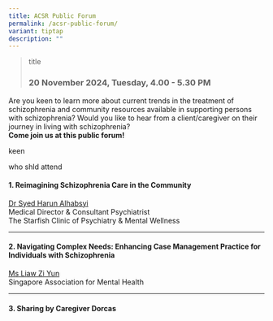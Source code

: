 ```yaml
---
title: ACSR Public Forum
permalink: /acsr-public-forum/
variant: tiptap
description: ""
---
```

<blockquote>
<p>title</p>
<h3><strong>20 November 2024, Tuesday, 4.00 - 5.30 PM</strong></h3>
</blockquote>
<p>Are you keen to learn more about current trends in the treatment of schizophrenia
and community resources available in supporting persons with schizophrenia?
Would you like to hear from a client/caregiver on their journey in living
with schizophrenia?
<br><strong>Come join us at this public forum!</strong>
</p>
<p>keen</p>
<p>who shld attend</p>
<p></p>
<h4>1. Reimagining Schizophrenia Care in the Community</h4>
<p><a href="/syed-harun-alhabsyi/" rel="noopener nofollow" target="_blank">Dr Syed Harun Alhabsyi </a>
<br>Medical Director &amp; Consultant Psychiatrist
<br>The Starfish Clinic of Psychiatry &amp; Mental Wellness</p>
<hr>
<h4>2. Navigating Complex Needs: Enhancing Case Management Practice for Individuals with Schizophrenia</h4>
<p><a href="/liaw-zi-yun/" rel="noopener nofollow" target="_blank">Ms Liaw Zi Yun</a>
<br>Singapore Association for Mental Health</p>
<hr>
<h4>3. Sharing by Caregiver Dorcas</h4>
<p></p>